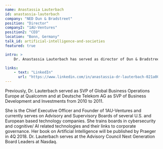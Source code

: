 ```yaml
---
name: Anastassia Lauterbach
id: anastassia-lauterbach
company: "NED Dun & Bradstreet"
position: "Director"
company2: "1AU-Ventures"
position2: "CEO"
location: "Bonn, Germany"
talk_id: artificial-intelligence-and-societies
featured: true

intro: >
    Dr. Anastassia Lauterbach has served as director of Dun & Bradstreet since 2013, and is member of the Nomination and Chairwoman of Technology & Innovation Committee.

links:
    - text: "LinkedIn"
      url: "https://www.linkedin.com/in/anastassia-dr-lauterbach-021a004"
---
```


Previously, Dr. Lauterbach served as SVP of Global Business Operations Europe at Qualcomm and at Deutsche Telekom AG as SVP of Business Development and Investments from 2010 to 2011.

She is the Chief Executive Officer and Founder of 1AU-Ventures and currently serves on Advisory and Supervisory Boards of several U.S. and European based technology companies. She trains boards in cybersecurity and cognitive/ AI related technologies and their links to corporate governance. Her book on Artificial Intelligence will be published by Praeger in 4Q 2018. Dr. Lauterbach serves at the Advisory Council Next Generation Board Leaders at Nasdaq.
